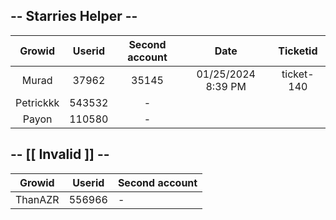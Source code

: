 ## -- Starries Helper --

| Growid | Userid  | Second account | Date | Ticketid |
| :---: | :---: | :---: | :---: | :---: |
| Murad | 37962 | 35145 | 01/25/2024 8:39 PM | ticket-140 |
| Petrickkk | 543532 | - |
| Payon | 110580 | - |

## -- [[ Invalid ]] --

| Growid | Userid  | Second account |
| ------- | --- | --- |
| ThanAZR | 556966 | - |
